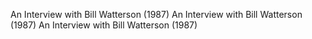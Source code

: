 An Interview with Bill Watterson (1987)
An Interview with Bill Watterson (1987)
An Interview with Bill Watterson (1987)
